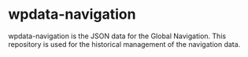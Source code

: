 # wpdata-navigation
wpdata-navigation is the JSON data for the Global Navigation.
This repository is used for the historical management of the navigation data.
